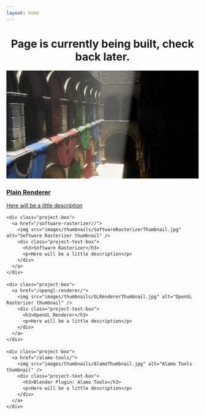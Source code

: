 ```yaml
---
layout: home
---
```


<h1 style="text-align:center;"> 
    Page is currently being built, check back later.
</h1>

<div class="project-container">
    <div class="project-box">
      <a href="/plain-renderer/">
        <img src="images/thumbnails/PlainThumbnail.jpg" alt="Plain thumbnail" />
        <div class="project-text-box">
          <h3>Plain Renderer</h3>
          <p>Here will be a little description</p>
        </div>
      </a>
    </div>

    <div class="project-box">
      <a href="/software-rasterizer//">
        <img src="images/thumbnails/SoftwareRasterizerThumbnail.jpg" alt="Software Rasterizer thumbnail" />
        <div class="project-text-box">
          <h3>Software Rasterizer</h3>
          <p>Here will be a little description</p>
        </div>
      </a>
    </div>
    
    <div class="project-box">
      <a href="/opengl-renderer/">
        <img src="images/thumbnails/GLRendererThumbnail.jpg" alt="OpenGL Rasterizer thumbnail" />
        <div class="project-text-box">
          <h3>OpenGL Renderer</h3>
          <p>Here will be a little description</p>
        </div>
      </a>
    </div>
    
    <div class="project-box">
      <a href="/alamo-tools/">
        <img src="images/thumbnails/AlamoThumbnail.jpg" alt="Alamo Tools thumbnail" />
        <div class="project-text-box">
          <h3>Blender Plugin: Alamo Tools</h3>
          <p>Here will be a little description</p>
        </div>
      </a>
    </div>
</div>

<br class="float-clear" />